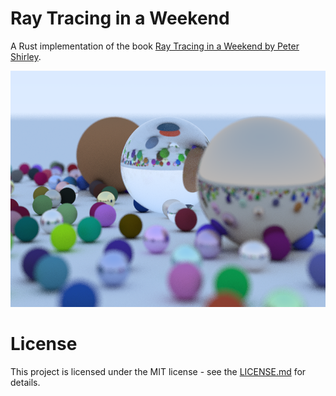 # Ray Tracing in a Weekend

A Rust implementation of the book [Ray Tracing in a Weekend by Peter Shirley](https://github.com/petershirley/raytracinginoneweekend).

![](output.png)

# License

This project is licensed under the MIT license - see the [LICENSE.md](LICENSE.md) for details.
